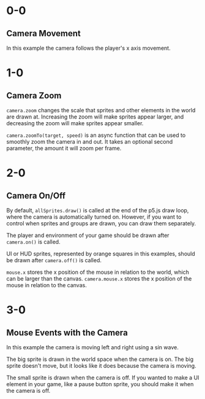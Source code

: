 # 0-0

## Camera Movement

In this example the camera follows the player's x axis movement.

# 1-0

## Camera Zoom

`camera.zoom` changes the scale that sprites and other elements in the world are drawn at. Increasing the zoom will make sprites appear larger, and decreasing the zoom will make sprites appear smaller.

`camera.zoomTo(target, speed)` is an async function that can be used to smoothly zoom the camera in and out. It takes an optional second parameter, the amount it will zoom per frame.

# 2-0

## Camera On/Off

By default, `allSprites.draw()` is called at the end of the p5.js draw loop, where the camera is automatically turned on. However, if you want to control when sprites and groups are drawn, you can draw them separately.

The player and environment of your game should be drawn after `camera.on()` is called.

UI or HUD sprites, represented by orange squares in this examples, should be drawn after `camera.off()` is called.

`mouse.x` stores the x position of the mouse in relation to the world, which can be larger than the canvas. `camera.mouse.x` stores the x position of the mouse in relation to the canvas.

# 3-0

## Mouse Events with the Camera

In this example the camera is moving left and right using a sin wave.

The big sprite is drawn in the world space when the camera is on. The big sprite doesn't move, but it looks like it does because the camera is moving.

The small sprite is drawn when the camera is off. If you wanted to make a UI element in your game, like a pause button sprite, you should make it when the camera is off.
